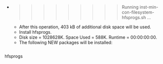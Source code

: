 * >>>>>>>>> Running inst-min-con-filesystem-hfsprogs.sh ...
  * After this operation, 403 kB of additional disk space will be used.
  * Install hfsprogs.
  * Disk size = 1028628K. Space Used = 588K. Runtime = 00:00:00:00.
  * The following NEW packages will be installed:
  ```bash
hfsprogs
  ```
